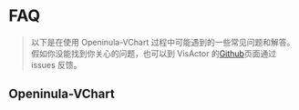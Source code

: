 # FAQ

> 以下是在使用 Openinula-VChart 过程中可能遇到的一些常见问题和解答。假如你没能找到你关心的问题，也可以到 VisActor 的[Github](https://github.com/VisActor/VChart)页面通过 issues 反馈。

## Openinula-VChart
